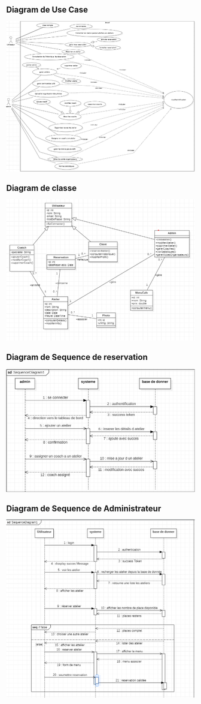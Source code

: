##  Diagram de Use Case
![img_2.png](UML/use%20case.png)

##  Diagram de classe

![img_1.png](UML/azulclasse.png)
##  Diagram de Sequence de reservation
![img_3.png](UML/diagram%20sequence.png)
##  Diagram de Sequence de Administrateur

![img_4.png](UML/admin%20sequence.png)

